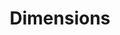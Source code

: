---
layout: default
bigquery: https://console.cloud.google.com/bigquery?p=covid-19-dimensions-ai&page=table&d=data&t=publications
contributors: Digital Science, https://www.digital-science.com/
cost: Free for personal, non-commercial use.
description: Dimensions contains more than 100 million publications, ranging from
  articles published in scholarly journals, books and book chapters, to preprints
  and conference proceedings. All publications are contextualized with linked data
  sets, funding, publications, patents, clinical trials, and policy documents. You
  can also view associated categories, funders, institutions, and researcher profiles.
documentation: https://docs.dimensions.ai/bigquery/index.html
last_edit: 04/07/2022, 05:22:26
location: https://www.dimensions.ai/products/free/
maintained_by: Digital Science, https://www.digital-science.com/
schema_fields:
- grant_number
- aliases
- embargo_date
- filing_year
- subtitles
- investigators
- funding_cny
- publication_ids
- conference
- category_rcdc
- expiration_date
- current_assignee
- category_bra
- legal_status
- wikipedia_url
- labels
- active_years
- inventor_names
- date_print
- funder_org
- parent_id
- patent_ids
- funder_org_countries
- isbn
- repository_id
- funder_org_state_codes
- research_org_countries
- research_orgs
- category_icrp_ct
- funding_cad
- supporting_grant_ids
- assignee_countries
- pmid
- resulting_publication_doi
- citations
- mesh_terms
- filing_date
- priority_date
- metrics
- ipcr
- family_id
- cpc
- citations_count
- editors
- associated_publication_id
- external_ids
- name
- funder_countries
- authors
- associated_publication_doi
- citation_string
- funding_chf
- granted_year
- research_org_country_names
- funding_details
- cited_by_ids
- jurisdiction
- altmetrics
- date_inserted
- date_online
- category_for
- status
- category_hrcs_hc
- reference_ids
- established
- clinical_trial_ids
- end_date
- granted_date
- proceedings_title
- linkout
- researcher_ids
- funding_aud
- volume
- start_year
- end_year
- organisation_details
- original_assignee_countries
- phase
- conditions
- date_modified
- family_members_ids
- book_series_title
- acronym
- publication_date
- funding_eur
- mesh_headings
- pages
- id
- acronyms
- repository_url
- date_normal
- current_assignee_countries
- email_address
- priority_year
- issue
- start_date
- language
- funder_org_acronyms
- research_org_state_codes
- source_id
- open_access_categories_v2
- funder_orgs
- original_abstract
- pmcid
- funder_org_cities
- concepts
- research_org_state_names
- publisher
- funding_usd
- filing_status
- gender
- category_sdg
- funding_nzd
- current_assignee_orgs
- created_date
- journal_lists
- kind
- abstract
- category_uoa
- expiration_year
- type
- legal_events
- arxiv_id
- associated_grant_ids
- assignee_orgs
- funding_jpy
- date
- original_assignee_orgs
- original_title
- research_org_city_names
- family_count
- associated_publication_pmid
- open_access_categories
- date_imported_gbq
- research_org_cities
- foa_number
- title
- funding_amount
- original_assignee
- funding_currency
- journal
- types
- address
- interventions
- application_number
- year
- acknowledgements
- doi
- publication_year
- category_icrp_cso
- funding_gbp
- brief_title
- category_hrcs_rac
- categories
- license
- relationships
- associated_publication_arxiv_id
- description
- repository_name
- book_title
- registry
- resulting_publication_ids
- eisbn
- category_hra
- links
shortname: dimensions
tags:
- scholarly literature
- patents
- funding
- clinical trials
- academic profiles
terms_of_use: 'Use of both the Dimensions COVID-19 dataset and full Dimensions dataset
  are subject to the Dimensions Terms of use: https://www.dimensions.ai/policies-terms-legal '
title: Dimensions
uuid: dcff88bd-fe6b-4fdb-8159-809bf9d7bc1c
---
